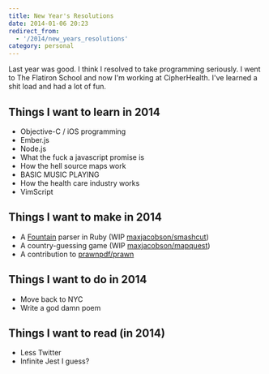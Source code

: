 ```yaml
---
title: New Year's Resolutions
date: 2014-01-06 20:23
redirect_from:
  - '/2014/new_years_resolutions'
category: personal
---
```


Last year was good. I think I resolved to take programming seriously. I went to The Flatiron School and now I'm working at CipherHealth. I've learned a shit load and had a lot of fun.

## Things I want to learn in 2014

* Objective-C / iOS programming
* Ember.js
* Node.js
* What the fuck a javascript promise is
* How the hell source maps work
* BASIC MUSIC PLAYING
* How the health care industry works
* VimScript

## Things I want to make in 2014

* A [Fountain](http://fountain.io) parser in Ruby (WIP [maxjacobson/smashcut](https://github.com/maxjacobson/smashcut))
* A country-guessing game (WIP [maxjacobson/mapquest](https://github.com/maxjacobson/mapquest/))
* A contribution to [prawnpdf/prawn](https://github.com/prawnpdf/prawn)

## Things I want to do in 2014

* Move back to NYC
* Write a god damn poem

## Things I want to read (in 2014)

* Less Twitter
* Infinite Jest I guess?

